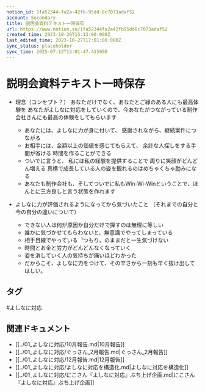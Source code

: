 ```yaml
---
notion_id: 1fa52344-fa2a-42fb-95dd-8c7073adaf52
account: Secondary
title: 説明会資料テキスト一時保存
url: https://www.notion.so/1fa52344fa2a42fb95dd8c7073adaf52
created_time: 2023-10-26T15:13:00.000Z
last_edited_time: 2023-10-27T17:01:00.000Z
sync_status: placeholder
sync_time: 2025-07-12T15:01:47.415990
---
```

# 説明会資料テキスト一時保存

- 理念（コンセプト？）
  あなただけでなく、あなたとご縁のある人にも最高体験を
  あなたがよしなに対応をしていくので、今あなたがつながっている制作会社さんにも最高の体験をしてもらいます
  - あなたには、よしなに力が身に付いて、
感謝されながら、継続案件につながる
  - お相手には、金額以上の価値を感じてもらえて、
余計な人探しをする手間が省ける
時間を作ることができる
  - ついでに言うと、
私には私の経験を提供することで
周りに笑顔がどんどん増える
真横で成長している人の姿を観れるのはめちゃくちゃ励みになる
  - あなたも制作会社も、そしてついでに私もWin-Wi-Winということで、ほんとに三方良しと言う状態を作れます
  
- よしなに力が評価されるようになってから気づいたこと
（それまでの自分と今の自分の違いについて）
  - できない人は何が原因か自分だけで探すのは無理に等しい
  - 誰かに気づかせてもらわないと、無意識でやってしまっている
  - 相手目線でやっている〝つもり〟のままだと一生気づけない
  - 時間とお金と労力がどんどんなくなっていく
  - 姿を消していく人の気持ちが痛いほどわかった
  - だからこそ、よしなに力をつけて、その辛さから一刻も早く抜け出してほしい。

## タグ

#よしなに対応 

## 関連ドキュメント

- [[../01_よしなに対応/10月報告.md|10月報告]]
- [[../01_よしなに対応/ぐっさん_2月報告.md|ぐっさん_2月報告]]
- [[../01_よしなに対応/12月報告.md|12月報告]]
- [[../01_よしなに対応/よしなに対応を構造化.md|よしなに対応を構造化]]
- [[../01_よしなに対応/にこさん『よしなに対応』ぶち上げ企画.md|にこさん『よしなに対応』ぶち上げ企画]]
